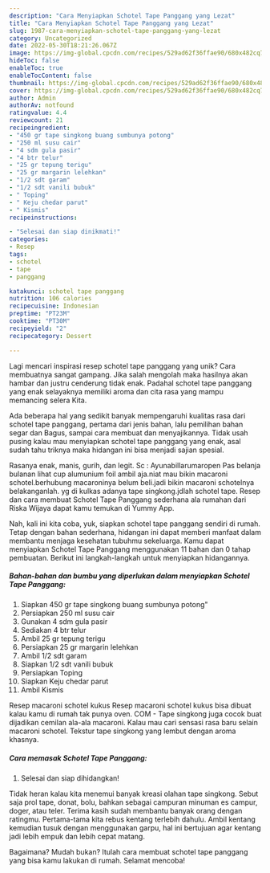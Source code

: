 ```yaml
---
description: "Cara Menyiapkan Schotel Tape Panggang yang Lezat"
title: "Cara Menyiapkan Schotel Tape Panggang yang Lezat"
slug: 1987-cara-menyiapkan-schotel-tape-panggang-yang-lezat
category: Uncategorized
date: 2022-05-30T18:21:26.067Z
image: https://img-global.cpcdn.com/recipes/529ad62f36ffae90/680x482cq70/schotel-tape-panggang-foto-resep-utama.jpg
hideToc: false
enableToc: true
enableTocContent: false
thumbnail: https://img-global.cpcdn.com/recipes/529ad62f36ffae90/680x482cq70/schotel-tape-panggang-foto-resep-utama.jpg
cover: https://img-global.cpcdn.com/recipes/529ad62f36ffae90/680x482cq70/schotel-tape-panggang-foto-resep-utama.jpg
author: Admin
authorAv: notfound
ratingvalue: 4.4
reviewcount: 21
recipeingredient:
- "450 gr tape singkong buang sumbunya potong"
- "250 ml susu cair"
- "4 sdm gula pasir"
- "4 btr telur"
- "25 gr tepung terigu"
- "25 gr margarin lelehkan"
- "1/2 sdt garam"
- "1/2 sdt vanili bubuk"
- " Toping"
- " Keju chedar parut"
- " Kismis"
recipeinstructions:

- "Selesai dan siap dinikmati!"
categories:
- Resep
tags:
- schotel
- tape
- panggang

katakunci: schotel tape panggang 
nutrition: 106 calories
recipecuisine: Indonesian
preptime: "PT23M"
cooktime: "PT30M"
recipeyield: "2"
recipecategory: Dessert

---
```





Lagi mencari inspirasi resep schotel tape panggang yang unik? Cara membuatnya sangat gampang. Jika salah mengolah maka hasilnya akan hambar dan justru cenderung tidak enak. Padahal schotel tape panggang yang enak selayaknya memiliki aroma dan cita rasa yang mampu memancing selera Kita.





Ada beberapa hal yang sedikit banyak mempengaruhi kualitas rasa dari schotel tape panggang, pertama dari jenis bahan, lalu pemilihan bahan segar dan Bagus, sampai cara membuat dan menyajikannya. Tidak usah pusing kalau mau menyiapkan schotel tape panggang yang enak,      asal sudah tahu triknya maka hidangan ini bisa menjadi sajian spesial.














Rasanya enak, manis, gurih, dan legit. Sc : Ayunabillarumaropen Pas belanja bulanan lihat cup alumunium foil ambil aja.niat mau bikin macaroni schotel.berhubung macaroninya belum beli.jadi bikin macaroni schotelnya belakanganlah. yg di kulkas adanya tape singkong.jdlah schotel tape. Resep dan cara membuat Schotel Tape Panggang sederhana ala rumahan dari Riska Wijaya dapat kamu temukan di Yummy App.






Nah, kali ini kita coba, yuk, siapkan schotel tape panggang sendiri di rumah. Tetap dengan bahan sederhana, hidangan ini dapat memberi manfaat dalam membantu menjaga kesehatan tubuhmu sekeluarga. Kamu dapat menyiapkan Schotel Tape Panggang menggunakan 11 bahan dan 0 tahap pembuatan. Berikut ini langkah-langkah untuk menyiapkan hidangannya.

<!--inarticleads1-->

##### Bahan-bahan dan bumbu yang diperlukan dalam menyiapkan Schotel Tape Panggang:

1. Siapkan 450 gr tape singkong buang sumbunya potong&#34;
1. Persiapkan 250 ml susu cair
1. Gunakan 4 sdm gula pasir
1. Sediakan 4 btr telur
1. Ambil 25 gr tepung terigu
1. Persiapkan 25 gr margarin lelehkan
1. Ambil 1/2 sdt garam
1. Siapkan 1/2 sdt vanili bubuk
1. Persiapkan  Toping
1. Siapkan  Keju chedar parut
1. Ambil  Kismis


Resep macaroni schotel kukus Resep macaroni schotel kukus bisa dibuat kalau kamu di rumah tak punya oven. COM - Tape singkong juga cocok buat dijadikan cemilan ala-ala macaroni. Kalau mau cari sensasi rasa baru selain macaroni schotel. Tekstur tape singkong yang lembut dengan aroma khasnya. 

<!--inarticleads2-->

##### Cara memasak Schotel Tape Panggang:


1. Selesai dan siap dihidangkan!

Tidak heran kalau kita menemui banyak kreasi olahan tape singkong. Sebut saja prol tape, donat, bolu, bahkan sebagai campuran minuman es campur, doger, atau teler. Terima kasih sudah membantu banyak orang dengan ratingmu. Pertama-tama kita rebus kentang terlebih dahulu. Ambil kentang kemudian tusuk dengan menggunakan garpu, hal ini bertujuan agar kentang jadi lebih empuk dan lebih cepat matang. 

Bagaimana? Mudah bukan? Itulah cara membuat schotel tape panggang yang bisa kamu lakukan di rumah. Selamat mencoba!

